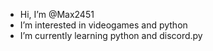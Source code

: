 - Hi, I’m @Max2451
- I’m interested in videogames and python
- I’m currently learning python and discord.py

<!---
Max2451/Max2451 is a ✨ special ✨ repository because its `README.md` (this file) appears on your GitHub profile.
You can click the Preview link to take a look at your changes.
--->
